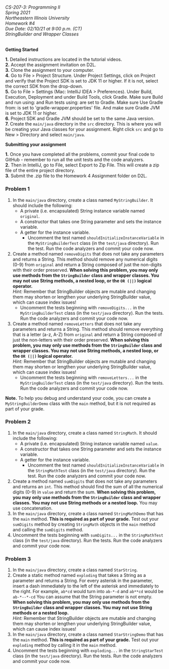 ###### CS-207-3: Programming II <br> Spring 2021 <br> Northeastern Illinois University <br> Homework #4 <br> Due Date: 02/10/21 at 9:00 p.m. (CT) <br> StringBuilder and Wrapper Classes

**Getting Started**

**1.** Detailed instructions are located in the tutorial videos.<br>
**2.** Accept the assignment invitation on D2L.<br>
**3.** Clone the assignment to your computer.<br>
**4.** Go to File > Project Structure. Under Project Settings, click on Project and verify that the Project SDK is set
to JDK 11 or higher.  If it is not, select the correct SDK from the drop-down.<br>
**5.** Go to File > Settings (Mac: IntelliJ IDEA > Preferences). Under Build, Execution, Deployment and under Build
Tools, click Gradle. Make sure Build and run using: and Run tests using: are set to Gradle. Make sure Use Gradle from:
is set to 'gradle-wrapper.properties' file. And make sure Gradle JVM is set to JDK 11 or higher.<br>
**6.** Project SDK and Gradle JVM should be set to the same Java version.<br>
**7.** Create the `main/java` directory in the `src` directory. This is where you will be creating your Java classes for
your assignment. Right click `src` and go to New > Directory and select `main/java`.<br>

**Submitting your assignment**

**1.** Once you have completed all the problems, commit your final code to GitHub - remember to run all
  the unit tests and the code analyzers. <br>
**2.** Then in IntelliJ, go to File, select Export to Zip File. This will create a zip file of the entire project directory.<br>
**3.** Submit the .zip file to the Homework 4 Assignment folder on D2L.<br>

### Problem 1

1. In the `main/java` directory, create a class named `MyStringBuilder`. It should include the following:
    - A private (i.e. encapsulated) String instance variable named `original`.
    - A constructor that takes one String parameter and sets the instance variable.
    - A getter for the instance variable.
      - Uncomment the test named `shouldInitializeInstanceVariable` in the `MyStringBuilderTest` class (in the `test/java`
        directory). Run the test. Run the code analyzers and commit your code now.
2. Create a method named `removeDigits` that does not take any parameters and returns a String. This method should
   remove any numerical digits (0-9) from `original` and return a String composed of just the non-digits
   with their order preserved. **When solving this problem, you may only use methods from the `StringBuilder` class and 
   wrapper classes. You may not use String methods, a nested loop, or the `OR (||)` logical operator.**<br>
   <em>Hint:</em> Remember that StringBuilder objects are mutable and changing them may shorten or lengthen
   your underlying StringBuilder value, which can cause index issues!
      - Uncomment the tests beginning with `removeDigits...` in the `MyStringBuilderTest` class (in the `test/java` directory).
        Run the tests. Run the code analyzers and commit your code now.
3. Create a method named `removeLetters` that does not take any parameters and returns a String. This method should remove
   everything that is a letter (a-z, A-Z) from `original` and return a String composed of just
   the non-letters with their order preserved. **When solving this problem, you may only use methods from the `StringBuilder` class and
   wrapper classes. You may not use String methods, a nested loop, or the `OR (||)` logical operator.**<br>
   <em>Hint: </em>Remember that StringBuilder objects are mutable and changing them may shorten or lengthen
   your underlying StringBuilder value, which can cause index issues!
      - Uncomment the tests beginning with `removeLetters...` in the `MyStringBuilderTest` class (in the `test/java` directory). 
        Run the tests. Run the code analyzers and commit your code now.

**Note.** To help you debug and understand your code, you can create a `MyStringBuilderDemo` class with the `main` method,
but it is not required as part of your grade.<br>

### Problem 2

1. In the `main/java` directory, create a class named `StringMath`. It should include the following:
    - A private (i.e. encapsulated) String instance variable named `value`.
    - A constructor that takes one String parameter and sets the instance variable.
    - A getter for the instance variable.
        - Uncomment the test named `shouldInitializeInstanceVariable` in the `StringMathTest` class (in the `test/java`
          directory). Run the test. Run the code analyzers and commit your code now.
2. Create a method named `sumDigits` that does not take any parameters and returns an `int`. This method should
   find the sum of all the numerical digits (0-9) in `value` and return the sum. **When solving this problem, you 
   may only use methods from the `StringBuilder` class and wrapper classes. You may not use String methods 
   or a nested loop.** You may use concatenation.<br>
3. In the `main/java` directory, create a class named `StringMathDemo` that has the `main` method. **This is
   required as part of your grade.** Test out your `sumDigits` method by creating `StringMath` objects in the
   `main` method and calling the `sumDigits` method. 
4. Uncomment the tests beginning with `sumDigits...` in the `StringMathTest` class (in the `test/java` directory).
   Run the tests. Run the code analyzers and commit your code now.

### Problem 3

1. In the `main/java` directory, create a class named `StarString`.
2. Create a static method named `exploding` that takes a String as a parameter and returns a String. For every
   asterisk in the parameter, insert a dash immediately to the left of the asterisk and immediately to the right. For
   example, `ab*cd` would turn into `ab-*-d` and `ab**cd` would be `ab-*--*-cd` You can assume that the String 
   parameter is not empty. **When solving this problem, you may only use methods from the `StringBuilder` class 
   and wrapper classes. You may not use String methods or a nested loop.**<br>
   <em>Hint:</em> Remember that StringBuilder objects are mutable and changing them may shorten or lengthen
   your underlying StringBuilder value, which can cause index issues!
3. In the `main/java` directory, create a class named `StarStringDemo` that has the `main` method. **This is 
   required as part of your grade.** Test out your `exploding` method by calling it in the `main` method.
4. Uncomment the tests beginning with `exploding...` in the `StringStarTest` class (in the `test/java` directory).
   Run the tests. Run the code analyzers and commit your code now.
   